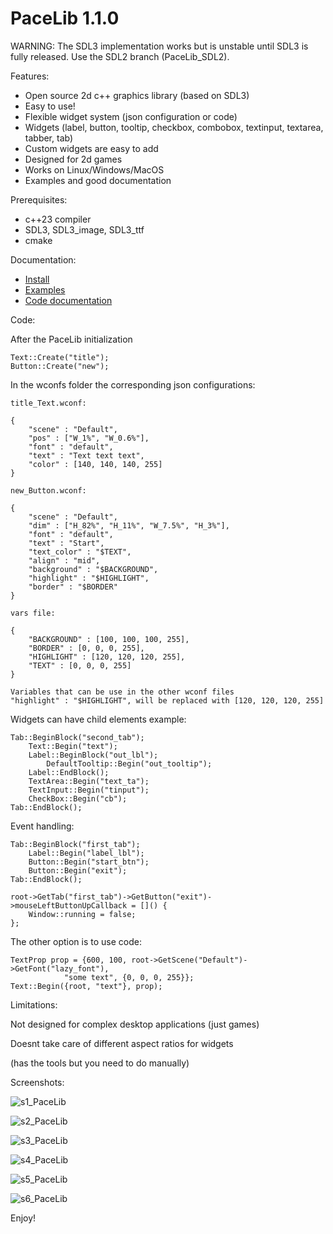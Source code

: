 # PaceLib 1.1.0

WARNING:
The SDL3 implementation works but is unstable until SDL3 is fully released.
Use the SDL2 branch (PaceLib_SDL2).

Features:

- Open source 2d c++ graphics library (based on SDL3)
- Easy to use!
- Flexible widget system (json configuration or code)
- Widgets (label, button, tooltip, checkbox, combobox, textinput, textarea, tabber, tab)
- Custom widgets are easy to add
- Designed for 2d games
- Works on Linux/Windows/MacOS
- Examples and good documentation

Prerequisites:

- c++23 compiler
- SDL3, SDL3_image, SDL3_ttf
- cmake

Documentation:

- [Install](https://github.com/aiafrasinei/PaceLib/blob/main/INSTALL.md)
- [Examples](https://github.com/aiafrasinei/PaceLib/tree/main/examples)
- [Code documentation](https://binary-station.github.io/PaceLib/html/index.html)

Code:

After the PaceLib initialization

    Text::Create("title");
    Button::Create("new");
    
In the wconfs folder the corresponding json configurations:

    title_Text.wconf:

	{
	    "scene" : "Default",
	    "pos" : ["W_1%", "W_0.6%"],
	    "font" : "default",
	    "text" : "Text text text",
	    "color" : [140, 140, 140, 255]
	}

    new_Button.wconf:

	{
	    "scene" : "Default",
	    "dim" : ["H_82%", "H_11%", "W_7.5%", "H_3%"],
	    "font" : "default",
	    "text" : "Start",
	    "text_color" : "$TEXT",
	    "align" : "mid",
	    "background" : "$BACKGROUND",
	    "highlight" : "$HIGHLIGHT",
	    "border" : "$BORDER"
	}
	
    vars file:
    
	{
	    "BACKGROUND" : [100, 100, 100, 255],
	    "BORDER" : [0, 0, 0, 255],
	    "HIGHLIGHT" : [120, 120, 120, 255],
	    "TEXT" : [0, 0, 0, 255]
	}
	
    Variables that can be use in the other wconf files
    "highlight" : "$HIGHLIGHT", will be replaced with [120, 120, 120, 255]
    
Widgets can have child elements example:

    Tab::BeginBlock("second_tab");
		Text::Begin("text");
		Label::BeginBlock("out_lbl");
			DefaultTooltip::Begin("out_tooltip");
		Label::EndBlock();
		TextArea::Begin("text_ta");
		TextInput::Begin("tinput");
		CheckBox::Begin("cb");
	Tab::EndBlock();
    
Event handling:

    Tab::BeginBlock("first_tab");
		Label::Begin("label_lbl");
		Button::Begin("start_btn");
		Button::Begin("exit");
	Tab::EndBlock();
	
	root->GetTab("first_tab")->GetButton("exit")->mouseLeftButtonUpCallback = []() {
		Window::running = false;
    };
   
The other option is to use code:

    TextProp prop = {600, 100, root->GetScene("Default")->GetFont("lazy_font"),
		        "some text", {0, 0, 0, 255}};
    Text::Begin({root, "text"}, prop);

Limitations:

Not designed for complex desktop applications (just games)

Doesnt take care of different aspect ratios for widgets

(has the tools but you need to do manually)

Screenshots:

![s1_PaceLib](https://user-images.githubusercontent.com/5115332/201312907-4951ca64-04c6-45c6-9f82-2d93ea74e303.png)

![s2_PaceLib](https://user-images.githubusercontent.com/5115332/216764766-439c4149-9927-445e-b298-4ba90e15f8b2.png)

![s3_PaceLib](https://user-images.githubusercontent.com/5115332/187064386-337f1fe8-5a97-47bc-9969-9f9a294eee2c.png)

![s4_PaceLib](https://user-images.githubusercontent.com/5115332/204076851-175067f3-27cf-42c9-9d41-1fe68c2fdd4f.png)

![s5_PaceLib](https://user-images.githubusercontent.com/5115332/229597926-a514c26e-18a9-4da4-bda5-0891ae8ba49e.png)

![s6_PaceLib](https://user-images.githubusercontent.com/5115332/229598700-127bbaaf-7f31-4755-a903-4662811c540f.png)


Enjoy!
